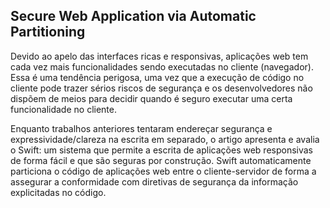## Secure Web Application via Automatic Partitioning

Devido ao apelo das interfaces ricas e responsivas, aplicações web tem cada vez mais funcionalidades sendo executadas no cliente (navegador). Essa é uma tendência perigosa, uma vez que a execução de código no cliente pode trazer sérios riscos de segurança e os desenvolvedores não dispõem de meios para decidir quando é seguro executar uma certa funcionalidade no cliente.

Enquanto trabalhos anteriores tentaram endereçar segurança e expressividade/clareza na escrita em separado, o artigo apresenta e avalia o Swift: um sistema que permite a escrita de aplicações web responsivas de forma fácil e que são seguras por construção. Swift automaticamente particiona o código de aplicações web entre o cliente-servidor de forma a assegurar a conformidade com diretivas de segurança da informação explicitadas no código.
